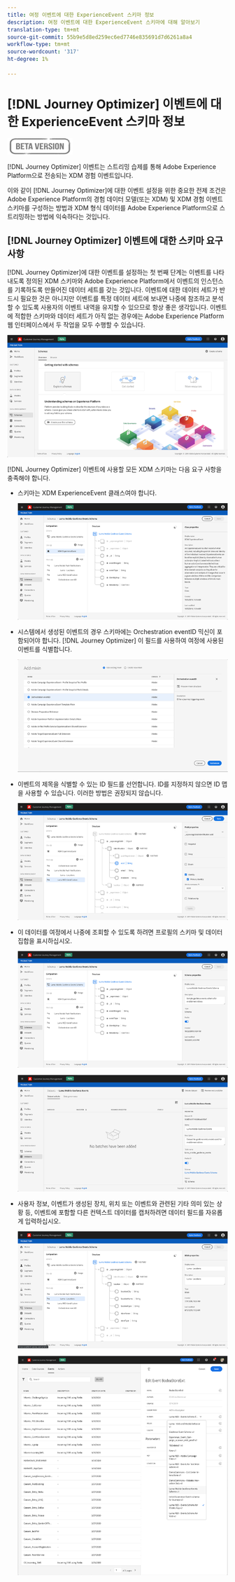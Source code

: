 ```yaml
---
title: 여정 이벤트에 대한 ExperienceEvent 스키마 정보
description: 여정 이벤트에 대한 ExperienceEvent 스키마에 대해 알아보기
translation-type: tm+mt
source-git-commit: 55b9e5d8ed259ec6ed7746e835691d7d6261a8a4
workflow-type: tm+mt
source-wordcount: '317'
ht-degree: 1%

---
```


# [!DNL Journey Optimizer] 이벤트에 대한 ExperienceEvent 스키마 정보

![](../assets/do-not-localize/badge.png)

[!DNL Journey Optimizer] 이벤트는 스트리밍 습제를 통해 Adobe Experience Platform으로 전송되는 XDM 경험 이벤트입니다.

이와 같이 [!DNL Journey Optimizer]에 대한 이벤트 설정을 위한 중요한 전제 조건은 Adobe Experience Platform의 경험 데이터 모델(또는 XDM) 및 XDM 경험 이벤트 스키마를 구성하는 방법과 XDM 형식 데이터를 Adobe Experience Platform으로 스트리밍하는 방법에 익숙하다는 것입니다.

## [!DNL Journey Optimizer] 이벤트에 대한 스키마 요구 사항

[!DNL Journey Optimizer]에 대한 이벤트를 설정하는 첫 번째 단계는 이벤트를 나타내도록 정의된 XDM 스키마와 Adobe Experience Platform에서 이벤트의 인스턴스를 기록하도록 만들어진 데이터 세트를 갖는 것입니다. 이벤트에 대한 데이터 세트가 반드시 필요한 것은 아니지만 이벤트를 특정 데이터 세트에 보내면 나중에 참조하고 분석할 수 있도록 사용자의 이벤트 내역을 유지할 수 있으므로 항상 좋은 생각입니다. 이벤트에 적합한 스키마와 데이터 세트가 아직 없는 경우에는 Adobe Experience Platform 웹 인터페이스에서 두 작업을 모두 수행할 수 있습니다.

![](../assets/schema1.png)

[!DNL Journey Optimizer] 이벤트에 사용할 모든 XDM 스키마는 다음 요구 사항을 충족해야 합니다.

* 스키마는 XDM ExperienceEvent 클래스여야 합니다.

   ![](../assets/schema2.png)

* 시스템에서 생성된 이벤트의 경우 스키마에는 Orchestration eventID 믹신이 포함되어야 합니다. [!DNL Journey Optimizer] 이 필드를 사용하여 여정에 사용된 이벤트를 식별합니다.

   ![](../assets/schema3.png)

* 이벤트의 제목을 식별할 수 있는 ID 필드를 선언합니다. ID를 지정하지 않으면 ID 맵을 사용할 수 있습니다. 이러한 방법은 권장되지 않습니다.

   ![](../assets/schema4.png)

* 이 데이터를 여정에서 나중에 조회할 수 있도록 하려면 프로필의 스키마 및 데이터 집합을 표시하십시오.

   ![](../assets/schema5.png)

   ![](../assets/schema6.png)

* 사용자 정보, 이벤트가 생성된 장치, 위치 또는 이벤트와 관련된 기타 의미 있는 상황 등, 이벤트에 포함할 다른 컨텍스트 데이터를 캡처하려면 데이터 필드를 자유롭게 입력하십시오.

   ![](../assets/schema7.png)

   ![](../assets/schema8.png)
